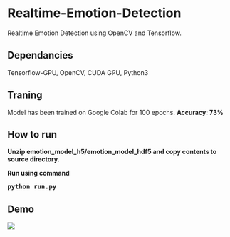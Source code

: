 # Realtime-Emotion-Detection
Realtime Emotion Detection using OpenCV and Tensorflow.

<h2>Dependancies</h2>
Tensorflow-GPU, OpenCV, CUDA GPU, Python3

<h2>Traning</h2>
Model has been trained on Google Colab for 100 epochs.
<b>Accuracy: 73% <b> 

<h2>How to run</h2>
Unzip emotion_model_h5/emotion_model_hdf5 and copy contents to source directory.

Run using command <pre>python run.py</pre>

<h2>Demo</h2>
<img src=:https://github.com/projjal1/Realtime-Emotion-Detection/blob/master/demo.gif"/>
